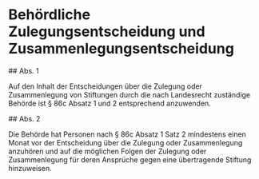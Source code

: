 # Behördliche Zulegungsentscheidung und Zusammenlegungsentscheidung



\#\# Abs. 1

 Auf den Inhalt der Entscheidungen über die Zulegung oder Zusammenlegung von Stiftungen durch die nach Landesrecht zuständige Behörde ist § 86c Absatz 1 und 2 entsprechend anzuwenden.

\#\# Abs. 2

 Die Behörde hat Personen nach § 86c Absatz 1 Satz 2 mindestens einen Monat vor der Entscheidung über die Zulegung oder Zusammenlegung anzuhören und auf die möglichen Folgen der Zulegung oder Zusammenlegung für deren Ansprüche gegen eine übertragende Stiftung hinzuweisen. 

